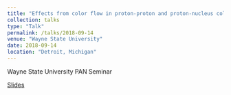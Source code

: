 ```yaml
---
title: "Effects from color flow in proton-proton and proton-nucleus collisions"
collection: talks
type: "Talk"
permalink: /talks/2018-09-14
venue: "Wayne State University"
date: 2018-09-14
location: "Detroit, Michigan"
---
```


Wayne State University PAN Seminar

[Slides](https://jdosbo.github.io/files/wayne_st_PAN_seminar.pdf) 